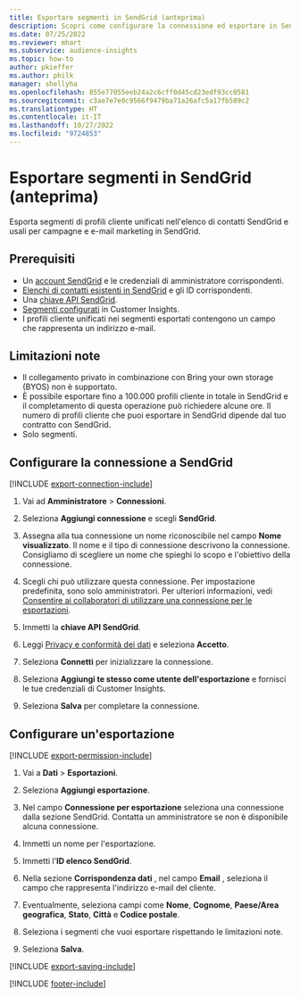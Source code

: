 ```yaml
---
title: Esportare segmenti in SendGrid (anteprima)
description: Scopri come configurare la connessione ed esportare in SendGrid.
ms.date: 07/25/2022
ms.reviewer: mhart
ms.subservice: audience-insights
ms.topic: how-to
author: pkieffer
ms.author: philk
manager: shellyha
ms.openlocfilehash: 855e77055eeb24a2c6cff0d45cd23edf93cc0581
ms.sourcegitcommit: c3ae7e7e0c9566f9479ba71a26afc5a17fb589c2
ms.translationtype: HT
ms.contentlocale: it-IT
ms.lasthandoff: 10/27/2022
ms.locfileid: "9724853"
---
```

# <a name="export-segments-to-sendgrid-preview"></a>Esportare segmenti in SendGrid (anteprima)

Esporta segmenti di profili cliente unificati nell'elenco di contatti SendGrid e usali per campagne e e-mail marketing in SendGrid.

## <a name="prerequisites"></a>Prerequisiti

- Un [account SendGrid](https://sendgrid.com/) e le credenziali di amministratore corrispondenti.
- [Elenchi di contatti esistenti in SendGrid](https://sendgrid.com/docs/ui/managing-contacts/create-and-manage-contacts/#manage-contacts) e gli ID corrispondenti.
- Una [chiave API SendGrid](https://sendgrid.com/docs/ui/account-and-settings/api-keys/).
- [Segmenti configurati](segments.md) in Customer Insights.
- I profili cliente unificati nei segmenti esportati contengono un campo che rappresenta un indirizzo e-mail.

## <a name="known-limitations"></a>Limitazioni note

- Il collegamento privato in combinazione con Bring your own storage (BYOS) non è supportato.
- È possibile esportare fino a 100.000 profili cliente in totale in SendGrid e il completamento di questa operazione può richiedere alcune ore. Il numero di profili cliente che puoi esportare in SendGrid dipende dal tuo contratto con SendGrid.
- Solo segmenti.

## <a name="set-up-connection-to-sendgrid"></a>Configurare la connessione a SendGrid

[!INCLUDE [export-connection-include](includes/export-connection-admn.md)]

1. Vai ad **Amministratore** > **Connessioni**.

1. Seleziona **Aggiungi connessione** e scegli **SendGrid**.

1. Assegna alla tua connessione un nome riconoscibile nel campo **Nome visualizzato**. Il nome e il tipo di connessione descrivono la connessione. Consigliamo di scegliere un nome che spieghi lo scopo e l'obiettivo della connessione.

1. Scegli chi può utilizzare questa connessione. Per impostazione predefinita, sono solo amministratori. Per ulteriori informazioni, vedi [Consentire ai collaboratori di utilizzare una connessione per le esportazioni](connections.md#allow-contributors-to-use-a-connection-for-exports).

1. Immetti la **chiave API SendGrid**.

1. Leggi [Privacy e conformità dei dati](connections.md#data-privacy-and-compliance) e seleziona **Accetto**.

1. Seleziona **Connetti** per inizializzare la connessione.

1. Seleziona **Aggiungi te stesso come utente dell'esportazione** e fornisci le tue credenziali di Customer Insights.

1. Seleziona **Salva** per completare la connessione.

## <a name="configure-an-export"></a>Configurare un'esportazione

[!INCLUDE [export-permission-include](includes/export-permission.md)]

1. Vai a **Dati** > **Esportazioni**.

1. Seleziona **Aggiungi esportazione**.

1. Nel campo **Connessione per esportazione** seleziona una connessione dalla sezione SendGrid. Contatta un amministratore se non è disponibile alcuna connessione.

1. Immetti un nome per l'esportazione.

1. Immetti l'**ID elenco SendGrid**.

1. Nella sezione **Corrispondenza dati** , nel campo **Email** , seleziona il campo che rappresenta l'indirizzo e-mail del cliente.

1. Eventualmente, seleziona campi come **Nome**, **Cognome**, **Paese/Area geografica**, **Stato**, **Città** e **Codice postale**.

1. Seleziona i segmenti che vuoi esportare rispettando le limitazioni note.

1. Seleziona **Salva**.

[!INCLUDE [export-saving-include](includes/export-saving.md)]

[!INCLUDE [footer-include](includes/footer-banner.md)]

